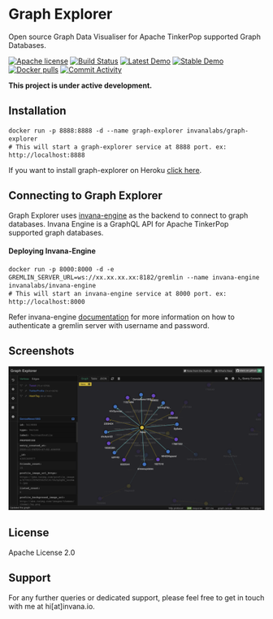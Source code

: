 # Graph Explorer

Open source Graph Data Visualiser for Apache TinkerPop supported Graph Databases.

[![Apache license](https://img.shields.io/badge/license-Apache-blue.svg)](https://github.com/invanalabs/graph-explorer/blob/master/LICENSE) 
[![Build Status](https://travis-ci.org/invanalabs/graph-explorer.svg?branch=master)](https://travis-ci.org/invanalabs/graph-explorer)
[![Latest Demo](https://img.shields.io/badge/try%20demo-latest%20version-blue)](https://graph-explorer-edge.herokuapp.com)
[![Stable Demo](https://img.shields.io/badge/try%20demo-stable%20version-blue)](https://graph-explorer.herokuapp.com)
[![Docker pulls](https://img.shields.io/docker/pulls/invanalabs/graph-explorer)](https://hub.docker.com/r/invanalabs/graph-explorer)
[![Commit Activity](https://img.shields.io/github/commit-activity/m/invanalabs/graph-explorer)](https://github.com/invanalabs/graph-explorer/commits)

**This project is under active development.** 

## Installation

```shell script.
docker run -p 8888:8888 -d --name graph-explorer invanalabs/graph-explorer
# This will start a graph-explorer service at 8888 port. ex: http://localhost:8888
```

If you want to install graph-explorer on Heroku 
[click here](https://heroku.com/deploy?template=https://github.com/invanalabs/graph-explorer/tree/master).


## Connecting to Graph Explorer

Graph Explorer uses [invana-engine](https://github.com/invanalabs/invana-engine) as the backend to 
connect to graph databases. Invana Engine is a GraphQL API for Apache TinkerPop supported graph databases.

#### Deploying Invana-Engine
```shell script.
docker run -p 8000:8000 -d -e GREMLIN_SERVER_URL=ws://xx.xx.xx.xx:8182/gremlin --name invana-engine invanalabs/invana-engine
# This will start an invana-engine service at 8000 port. ex: http://localhost:8000
```


Refer invana-engine [documentation](https://github.com/invanalabs/invana-engine) for more information on
how to authenticate a gremlin server with username and password.

## Screenshots
![1](./docs/screenshots/1.png)

 

## License

Apache License 2.0

## Support 

For any further queries or dedicated support, please feel free to get in touch with me at hi[at]invana.io.
